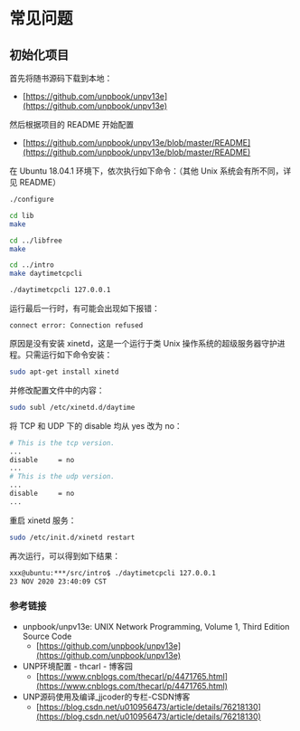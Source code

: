 # 常见问题

## 初始化项目

首先将随书源码下载到本地：

* [https://github.com/unpbook/unpv13e](https://github.com/unpbook/unpv13e)

然后根据项目的 README 开始配置

* [https://github.com/unpbook/unpv13e/blob/master/README](https://github.com/unpbook/unpv13e/blob/master/README)

在 Ubuntu 18.04.1 环境下，依次执行如下命令：（其他 Unix 系统会有所不同，详见 README）

```bash
./configure

cd lib
make

cd ../libfree
make

cd ../intro
make daytimetcpcli

./daytimetcpcli 127.0.0.1
```

运行最后一行时，有可能会出现如下报错：

```text
connect error: Connection refused
```

原因是没有安装 xinetd，这是一个运行于类 Unix 操作系统的超级服务器守护进程。只需运行如下命令安装：

```bash
sudo apt-get install xinetd
```

并修改配置文件中的内容：

```bash
sudo subl /etc/xinetd.d/daytime
```

将 TCP 和 UDP 下的 disable 均从 yes 改为 no：

```bash
# This is the tcp version.
...
disable		= no
...
# This is the udp version.
...
disable		= no
...
```

重启 xinetd 服务：

```bash
sudo /etc/init.d/xinetd restart
```

再次运行，可以得到如下结果：

```bash
xxx@ubuntu:***/src/intro$ ./daytimetcpcli 127.0.0.1
23 NOV 2020 23:40:09 CST
```

### 参考链接

* unpbook/unpv13e: UNIX Network Programming, Volume 1, Third Edition Source Code 
  * [https://github.com/unpbook/unpv13e](https://github.com/unpbook/unpv13e)
* UNP环境配置 - thcarl - 博客园 
  * [https://www.cnblogs.com/thecarl/p/4471765.html](https://www.cnblogs.com/thecarl/p/4471765.html)
* UNP源码使用及编译\_jjcoder的专栏-CSDN博客 
  * [https://blog.csdn.net/u010956473/article/details/76218130](https://blog.csdn.net/u010956473/article/details/76218130)


